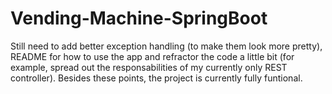 # Vending-Machine-SpringBoot

Still need to add better exception handling (to make them look more pretty), README for how to use the app and refractor the code a little bit (for example, spread out the responsabilities of my currently only REST controller). Besides these points, the project is currently fully funtional.
